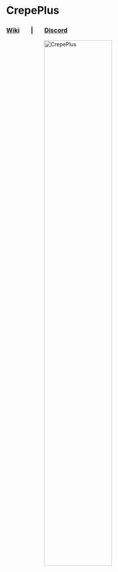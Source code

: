 # CrepePlus
### [Wiki](https://github.com/Midrooms/CrepePlus/wiki)ㅤㅤ|ㅤㅤ[Discord](https://discord.gg/jv4DBYFFbd)   
<img 
    style="display: block; 
           margin-left: auto;
           margin-right: auto;
           width: 60%;"
           src="https://user-images.githubusercontent.com/108638658/196236159-1026a148-a8da-45e6-81c3-45df6badcc36.png" 
    alt="CrepePlus">
</img>
